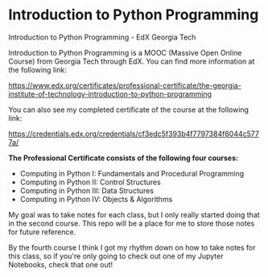 # Introduction to Python Programming
Introduction to Python Programming - EdX Georgia Tech

Introduction to Python Programming is a MOOC (Massive Open Online Course) from Georgia Tech through EdX. You can find more information at the following link:

https://www.edx.org/certificates/professional-certificate/the-georgia-institute-of-technology-introduction-to-python-programming

You can also see my completed certificate of the course at the following link:

https://credentials.edx.org/credentials/cf3edc5f393b4f7797384f6044c5777a/

**The Professional Certificate consists of the following four courses:**

- Computing in Python I: Fundamentals and Procedural Programming
- Computing in Python II: Control Structures
- Computing in Python III: Data Structures
- Computing in Python IV: Objects & Algorithms

My goal was to take notes for each class, but I only really started doing that in the second course. This repo will be a place for me to store those notes for future reference.

By the fourth course I think I got my rhythm down on how to take notes for this class, so if you're only going to check out one of my Jupyter Notebooks, check that one out!
